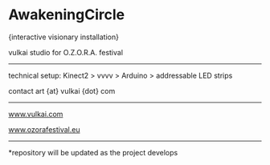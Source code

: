 # AwakeningCircle

{interactive visionary installation}

vulkai studio for O.Z.O.R.A. festival

----

technical setup: Kinect2 > vvvv > Arduino > addressable LED strips

contact art {at} vulkai {dot} com

----

www.vulkai.com

www.ozorafestival.eu

----

*repository will be updated as the project develops

